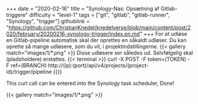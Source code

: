 +++
date = "2020-02-16"
title = "Synology-Nas: Opsætning af Gitlab-triggere"
difficulty = "level-1"
tags = ["git", "gitlab", "gitlab-runner", "Synology", "trigger"]
githublink = "https://github.com/ChristianKnedel/knedelverse/blob/main/content/post/2020/february/20200216-synology-trigger/index.en.md"
+++
For at udløse en Gitlab-pipeline automatisk skal der oprettes en såkaldt udløser. Du kan oprette så mange udløsere, som du vil, i projektindstillingerne.
{{< gallery match="images/1/*.png" >}}
Disse udløsere ser således ud. Selvfølgelig skal (pladsholdere) erstattes.
{{< terminal >}}
curl -X POST -F token=(TOKEN) -F ref=(BRANCH) http://(ip):(port)/api/v4/projects/(project-id)/trigger/pipeline
{{</terminal >}}

This curl call can be entered into the Synology task scheduler, Done!

{{< gallery match="images/1/*.png" >}}
